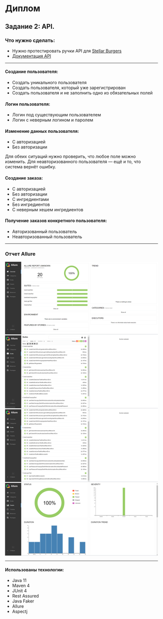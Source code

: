 # Диплом
## Задание 2: API.
### Что нужно сделать:
- Нужно протестировать ручки API для [Stellar Burgers](https://stellarburgers.nomoreparties.site/)
- [Документация API](https://code.s3.yandex.net/qa-automation-engineer/java/cheatsheets/paid-track/diplom/api-documentation.pdf)

---
#### Создание пользователя:
- Создать уникального пользователя
- Создать пользователя, который уже зарегистрирован
- Создать пользователя и не заполнить одно из обязательных полей

#### Логин пользователя:
- Логин под существующим пользователем
- Логин с неверным логином и паролем

#### Изменение данных пользователя:
- С авторизацией
- Без авторизации

Для обеих ситуаций нужно проверить, что любое поле можно изменить. Для неавторизованного пользователя — ещё и то, что система вернёт ошибку.

#### Создание заказа:
- С авторизацией
- Без авторизации
- С ингредиентами
- Без ингредиентов
- С неверным хешем ингредиентов

#### Получение заказов конкретного пользователя:
- Авторизованный пользователь
- Неавторизованный пользователь

---
### Отчет Allure
![Jacoco report](https://github.com/gh-Denis/diplom-2/blob/main/src/main/resources/Allure_report_1.PNG)
![Jacoco report](https://github.com/gh-Denis/diplom-2/blob/main/src/main/resources/Allure_report_2.PNG)
![Jacoco report](https://github.com/gh-Denis/diplom-2/blob/main/src/main/resources/Allure_report_3.PNG)
![Jacoco report](https://github.com/gh-Denis/diplom-2/blob/main/src/main/resources/Allure_report_4.PNG)

---
#### Использованы технологии:
- Java 11
- Maven 4
- JUnit 4
- Rest Assured
- Java Faker
- Allure
- Aspectj
